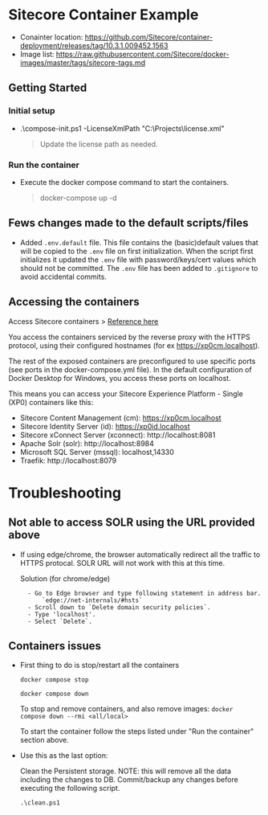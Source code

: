 # Sitecore Container Example

- Conainter location: https://github.com/Sitecore/container-deployment/releases/tag/10.3.1.009452.1563
- Image list: https://raw.githubusercontent.com/Sitecore/docker-images/master/tags/sitecore-tags.md

## Getting Started

### Initial setup
- .\compose-init.ps1 -LicenseXmlPath "C:\Projects\license.xml"
    > Update the license path as needed.

### Run the container
- Execute the docker compose command to start the containers.
    > docker-compose up -d 


## Fews changes made to the default scripts/files
- Added `.env.default` file. This file contains the (basic)default values that will be copied to the `.env` file on first initialization. When the script first initializes it updated the `.env` file with password/keys/cert values which should not be committed. The `.env` file has been added to `.gitignore` to avoid accidental commits.

## Accessing the containers
Access Sitecore containers > [Reference here](https://doc.sitecore.com/xp/en/developers/103/developer-tools/run-your-first-sitecore-instance.html#access-sitecore-containers)

You access the containers serviced by the reverse proxy with the HTTPS protocol, using their configured hostnames (for ex https://xp0cm.localhost).

The rest of the exposed containers are preconfigured to use specific ports (see ports in the docker-compose.yml file). In the default configuration of Docker Desktop for Windows, you access these ports on localhost.

This means you can access your Sitecore Experience Platform - Single (XP0) containers like this:

- Sitecore Content Management (cm): https://xp0cm.localhost
- Sitecore Identity Server (id): https://xp0id.localhost
- Sitecore xConnect Server (xconnect): http://localhost:8081
- Apache Solr (solr): http://localhost:8984
- Microsoft SQL Server (mssql): localhost,14330
- Traefik: http://localhost:8079

# Troubleshooting
## Not able to access SOLR using the URL provided above
- If using edge/chrome, the browser automatically redirect all the traffic to HTTPS protocal. SOLR URL will not work with this at this time.

    Solution (for chrome/edge)

        - Go to Edge browser and type following statement in address bar.
            `edge://net-internals/#hsts`
        - Scroll down to `Delete domain security policies`.
        - Type 'localhost'.
        - Select `Delete`.

## Containers issues
- First thing to do is stop/restart all the containers

    `docker compose stop`

    `docker compose down`

    To stop and remove containers, and also remove images: `docker compose down --rmi <all/local>`

    To start the container follow the steps listed under "Run the container" section above.

- Use this as the last option: 

    Clean the Persistent storage. NOTE: this will remove all the data including the changes to DB. Commit/backup any changes before executing the following script.

    `.\clean.ps1`

